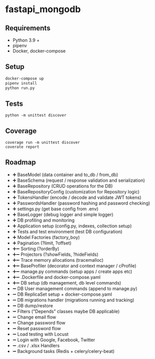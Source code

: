 # fastapi_mongodb

## Requirements

- Python 3.9 +
- pipenv
- Docker, docker-compose

## Setup

```sh
docker-compose up
pipenv install
python run.py
```

## Tests

```
python -m unittest discover
```

## Coverage

```
coverage run -m unittest discover
coverate report
```

## Roadmap

- ➕ BaseModel (data container and to_db / from_db)
- ➕ BaseSchema (request / response validation and serialization)
- ➕ BaseRepository (CRUD operations for the DB)
- ➕ BaseRepositoryConfig (customization for Repository logic)
- ➕ TokensHandler (encode / decode and validate JWT tokens)
- ➕ PasswordsHandler (password hashing and password checking)
- ➕ settings.py (get base config from .env)
- ➕ BaseLogger (debug logger and simple logger)
- ➕ DB profiling and monitoring
- ➕ Application setup (config.py, indexes, collection setup)
- ➕ Tests and test environment (test DB configuration)
- ➕ Model Factories (factory_boy)
- ➕ Pagination (?limit, ?offset)
- ➕➖ Sorting (?orderBy)
- ➕➖ Projectors (?showFields, ?hideFields)
- ➕➖ Trace memory allocations (tracemalloc)
- ➕➖ BaseProfiler (decorator and context manager / cProfile)
- ➕➖ manage.py commands (setup apps / create apps etc)
- ➕➖ .Dockerfile and docker-compose.yaml
- ➕➖ DB setup (db management, db level commands)
- ➖ DB User management commands (append to manage.py)
- ➖ DB ReplicaSet setup + docker-compose.yaml
- ➖ DB migrations handler (migrations running and tracking)
- ➖ DB dump/restore
- ➖ Filters ("Depends" classes maybe DB applicable)
- ➖ Change email flow
- ➖ Change password flow
- ➖ Reset password flow
- ➖ Load testing with Locust
- ➖ Login with Google, Facebook, Twitter
- ➖ .csv / .xlsx Handlers
- ➖ Background tasks (Redis + celery/celery-beat)

